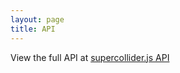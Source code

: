```yaml
---
layout: page
title: API
---
```


View the full API at [supercollider.js API](https://crucialfelix.github.io/supercolliderjs/api/)
